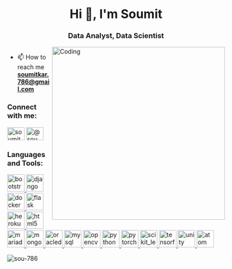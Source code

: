 <h1 align="center">Hi 👋, I'm Soumit</h1>
<h3 align="center">Data Analyst, Data Scientist</h3>


<img align="right" alt="Coding" width="400" src="https://media4.giphy.com/media/g9582DNuQppxC/200w.webp">

<p align="left"> <a href="https://twitter.com/" target="blank"><img src="https://img.shields.io/twitter/follow/?logo=twitter&style=for-the-badge" alt="" /></a> </p>

- 📫 How to reach me **soumitkar.786@gmail.com**

<h3 align="left">Connect with me:</h3>
<p align="left">
<a href="https://linkedin.com/in/soumit kar" target="blank"><img align="center" src="https://cdn.jsdelivr.net/npm/simple-icons@3.0.1/icons/linkedin.svg" alt="soumit kar" height="30" width="40" /></a>
<a href="https://medium.com/@soumitkar.5" target="blank"><img align="center" src="https://cdn.jsdelivr.net/npm/simple-icons@3.0.1/icons/medium.svg" alt="@soumitkar.5" height="30" width="40" /></a>
</p>

<h3 align="left">Languages and Tools:</h3>
<p align="left"> <a href="https://getbootstrap.com" target="_blank"> <img src="https://www.vectorlogo.zone/util/preview.html?image=/logos/getbootstrap/getbootstrap-icon.svg" alt="bootstrap" width="40" height="40"/> </a> <a href="https://www.djangoproject.com/" target="_blank"> <img src="https://www.vectorlogo.zone/util/preview.html?image=/logos/djangoproject/djangoproject-ar21.svg" alt="django" width="40" height="40"/> </a> <a href="https://www.docker.com/" target="_blank"> <img src="https://www.vectorlogo.zone/util/preview.html?image=/logos/docker/docker-official.svg" alt="docker" width="40" height="40"/> </a> <a href="https://flask.palletsprojects.com/" target="_blank"> <img src="https://www.vectorlogo.zone/logos/pocoo_flask/pocoo_flask-icon.svg" alt="flask" width="40" height="40"/> </a> <a href="https://heroku.com" target="_blank"> <img src="https://www.vectorlogo.zone/logos/heroku/heroku-icon.svg" alt="heroku" width="40" height="40"/> </a> <a href="https://www.w3.org/html/" target="_blank"> <img src="https://www.vectorlogo.zone/util/preview.html?image=/logos/w3_html5/w3_html5-icon.svg" alt="html5" width="40" height="40"/> </a> <a href="https://mariadb.org/" target="_blank"> <img src="https://www.vectorlogo.zone/logos/mariadb/mariadb-icon.svg" alt="mariadb" width="40" height="40"/> </a> <a href="https://www.mongodb.com/" target="_blank"> <img src="https://www.vectorlogo.zone/util/preview.html?image=/logos/mongodb/mongodb-icon.svg" alt="mongodb" width="40" height="40"/> </a> <a href="https://www.oracledb.com/" target="_blank"> <img src="https://www.vectorlogo.zone/util/preview.html?image=/logos/oracle/oracle-ar21.svg" alt="oracledb" width="40" height="40"/> </a><a href="https://www.mysql.com/" target="_blank"> <img src="https://www.vectorlogo.zone/util/preview.html?image=/logos/mysql/mysql-official.svg" alt="mysql" width="40" height="40"/> </a> <a href="https://opencv.org/" target="_blank"> <img src="https://www.vectorlogo.zone/logos/opencv/opencv-icon.svg" alt="opencv" width="40" height="40"/> </a> <a href="https://www.python.org" target="_blank"> <img src="https://www.vectorlogo.zone/util/preview.html?image=/logos/python/python-icon.svg" alt="python" width="40" height="40"/> </a> <a href="https://pytorch.org/" target="_blank"> <img src="https://www.vectorlogo.zone/logos/pytorch/pytorch-icon.svg" alt="pytorch" width="40" height="40"/> </a> <a href="https://scikit-learn.org/" target="_blank"> <img src="https://upload.wikimedia.org/wikipedia/commons/0/05/Scikit_learn_logo_small.svg" alt="scikit_learn" width="40" height="40"/> </a> <a href="https://www.tensorflow.org" target="_blank"> <img src="https://www.vectorlogo.zone/logos/tensorflow/tensorflow-icon.svg" alt="tensorflow" width="40" height="40"/> </a> <a href="https://unity.com/" target="_blank"> <img src="https://www.vectorlogo.zone/logos/unity3d/unity3d-icon.svg" alt="unity" width="40" height="40"/> </a> </a> <a href="https://atom.io/" target="_blank"> <img src="https://www.vectorlogo.zone/util/preview.html?image=/logos/atom_io/atom_io-icon.svg" alt="atom" width="40" height="40"/> </a> </p>

<p><img align="center" src="https://github-readme-stats.vercel.app/api/top-langs?username=sou-786&show_icons=true&locale=en&layout=compact" alt="sou-786" /></p>

